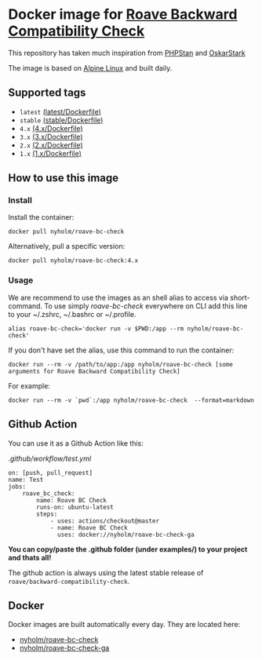 # Docker image for [Roave Backward Compatibility Check](https://github.com/Roave/BackwardCompatibilityCheck)

This repository has taken much inspiration from [PHPStan](https://github.com/phpstan/docker-image) and 
[OskarStark](https://github.com/OskarStark/phpstan-ga)

The image is based on [Alpine Linux](https://alpinelinux.org/) and built daily.

## Supported tags

- `latest` [(latest/Dockerfile)](latest/Dockerfile)
- `stable` [(stable/Dockerfile)](stable/Dockerfile)
- `4.x` [(4.x/Dockerfile)](4.x/Dockerfile)
- `3.x` [(3.x/Dockerfile)](3.x/Dockerfile)
- `2.x` [(2.x/Dockerfile)](2.x/Dockerfile)
- `1.x` [(1.x/Dockerfile)](1.x/Dockerfile)

## How to use this image

### Install

Install the container:

```
docker pull nyholm/roave-bc-check
```

Alternatively, pull a specific version:

```
docker pull nyholm/roave-bc-check:4.x
```

### Usage

We are recommend to use the images as an shell alias to access via short-command.
To use simply *roave-bc-check* everywhere on CLI add this line to your ~/.zshrc, ~/.bashrc or ~/.profile.

```
alias roave-bc-check='docker run -v $PWD:/app --rm nyholm/roave-bc-check'
```

If you don't have set the alias, use this command to run the container:

```
docker run --rm -v /path/to/app:/app nyholm/roave-bc-check [some arguments for Roave Backward Compatibility Check]
```

For example:

```
docker run --rm -v `pwd`:/app nyholm/roave-bc-check  --format=markdown
```

## Github Action

You can use it as a Github Action like this:

_.github/workflow/test.yml_
```
on: [push, pull_request]
name: Test
jobs:
    roave_bc_check:
        name: Roave BC Check
        runs-on: ubuntu-latest
        steps:
            - uses: actions/checkout@master
            - name: Roave BC Check
              uses: docker://nyholm/roave-bc-check-ga
```

**You can copy/paste the .github folder (under examples/) to your project and thats all!**

The github action is always using the latest stable release of `roave/backward-compatibility-check`.

## Docker

Docker images are built automatically every day. They are located here: 

* [nyholm/roave-bc-check](https://cloud.docker.com/u/nyholm/repository/docker/nyholm/roave-bc-check)
* [nyholm/roave-bc-check-ga](https://cloud.docker.com/u/nyholm/repository/docker/nyholm/roave-bc-check-ga)
